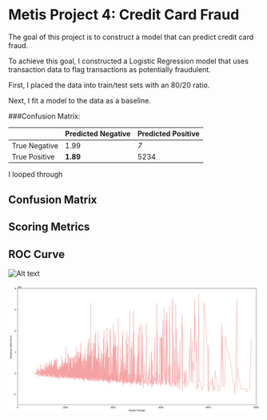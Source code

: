 # Metis Project 4: Credit Card Fraud






The goal of this project is to construct a model that can predict credit card fraud.


To achieve this goal, I constructed a Logistic Regression model that uses transaction data to flag transactions as potentially fraudulent.


First, I placed the data into train/test sets with an 80/20 ratio.

Next, I fit a model to the data as a baseline.


###Confusion Matrix:

| 	           | Predicted Negative     | Predicted Positive |
|--------------|-----------|------------|
| True Negative | 1.99      | *7*        |
| True Positive      | **1.89**  | 5234       |



I looped through 






## Confusion Matrix



## Scoring Metrics



## ROC Curve

![Alt text](https://raw.githubusercontent.com/MK38993/Metis-Project-4---Classification/main/ROC%20LogReg.png "......")









![Alt text](https://github.com/MK38993/Metis-Project-2---Real-Estate-Market/blob/main/residuals.png "......")